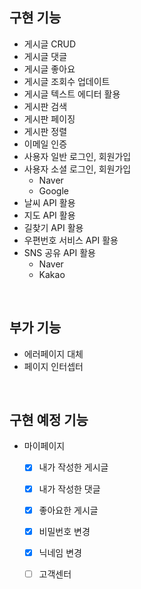 ## 구현 기능
- 게시글 CRUD
- 게시글 댓글
- 게시글 좋아요
- 게시글 조회수 업데이트
- 게시글 텍스트 에디터 활용
- 게시판 검색
- 게시판 페이징
- 게시판 정렬
- 이메일 인증
- 사용자 일반 로그인, 회원가입
- 사용자 소셜 로그인, 회원가입
  - Naver
  - Google
- 날씨 API 활용
- 지도 API 활용
- 길찾기 API 활용
- 우편번호 서비스 API 활용
- SNS 공유 API 활용
  - Naver
  - Kakao
<br>

## 부가 기능 
- 에러페이지 대체
- 페이지 인터셉터
<br>

## 구현 예정 기능 
- 마이페이지
  - [x] 내가 작성한 게시글
  - [x] 내가 작성한 댓글
  - [x] 좋아요한 게시글
  - [x] 비밀번호 변경
  - [x] 닉네임 변경
  - [ ] 고객센터

